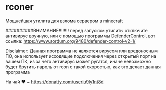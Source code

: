 # rconer
Мощнейшая утилита для взлома сервером в minecraft

##########ВНИМАНИЕ!!!!!!!!
перед запуском утилиты отключите антивирус вручную, или с помощью программы DefenderControl, вот ссылка:
https://www.sordum.org/9480/defender-control-v2-1/

Disclaimer:
Данная программа не является вирусом или вредоносным ПО, она использует исходящие подключения через открытый порт на вашем ПК, из за чего антивирус может ругатся, иначе невозможно будет брутить пароль от rcon с такой скоростью, как это делает данная программа

На чай ❤ ~ https://donatty.com/userlu9ly1nt8d
